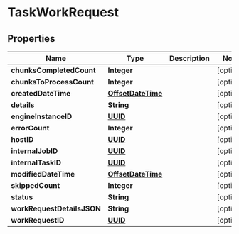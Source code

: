 

# TaskWorkRequest

## Properties

Name | Type | Description | Notes
------------ | ------------- | ------------- | -------------
**chunksCompletedCount** | **Integer** |  |  [optional]
**chunksToProcessCount** | **Integer** |  |  [optional]
**createdDateTime** | [**OffsetDateTime**](OffsetDateTime.md) |  |  [optional]
**details** | **String** |  |  [optional]
**engineInstanceID** | [**UUID**](UUID.md) |  |  [optional]
**errorCount** | **Integer** |  |  [optional]
**hostID** | [**UUID**](UUID.md) |  |  [optional]
**internalJobID** | [**UUID**](UUID.md) |  |  [optional]
**internalTaskID** | [**UUID**](UUID.md) |  |  [optional]
**modifiedDateTime** | [**OffsetDateTime**](OffsetDateTime.md) |  |  [optional]
**skippedCount** | **Integer** |  |  [optional]
**status** | **String** |  |  [optional]
**workRequestDetailsJSON** | **String** |  |  [optional]
**workRequestID** | [**UUID**](UUID.md) |  |  [optional]



